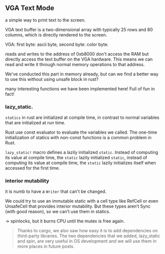 ## VGA Text Mode
a simple way to print text to the screen.

VGA text buffer is a two-dimensional array with typically 25 rows and 80 columns, which is directly rendered to the screen.

VGA: first byte: ascii byte, second byte: color byte.

reads and writes to the address of 0xb8000 don't access the RAM but directly access the text buffer on the VGA hardware. This means we can read and write it through normal memory operations to that address.

We've conducted this part in memory already, but can we find a better way to use this without using unsafe block in rust?

many interesting functions we have been implemented here! Full of fun in fact!

### lazy_static.
`statics` in rust are initialized at compile time, in contrast to normal variables that are initialized at run time.

Rust use const evaluator to evaluate the variables we called. The one-time initialization of statics with non-const functions is a common problem in Rust.

`lazy_static!` macro defines a lazily initialized `static`. Instead of computing its value at compile time, the `static` lazily initialized `static`, instead of computing its value at compile time, the `static` lazily initializes itself when accessed for the first time.
### interior mutability
it is numb to have a `Writer` that can't be changed.

We could try to use an immutable static with a cell type like RefCell or even UnsafeCell that provides interior mutability. But these types aren’t Sync (with good reason), so we can’t use them in statics.

-> spinlocks, but it burns CPU until the mutex is free again.

> Thanks to cargo, we also saw how easy it is to add dependencies on third-party libraries. The two dependencies that we added, lazy_static and spin, are very useful in OS development and we will use them in more places in future posts.